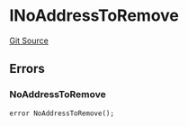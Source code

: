# INoAddressToRemove
[Git Source](https://github.com/thrackle-io/tron/blob/29c0f577f4a40a4ed7ae1702ee35ca11ff1ccfaf/src/common/IErrors.sol)


## Errors
### NoAddressToRemove

```solidity
error NoAddressToRemove();
```

